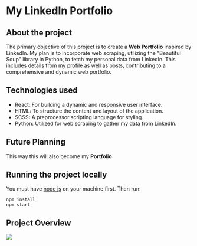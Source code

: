 # My LinkedIn Portfolio

## About the project

The primary objective of this project is to create a **Web Portfolio** inspired by LinkedIn. My plan is to incorporate web scraping, utilizing the "Beautiful Soup" library in Python, to fetch my personal data from LinkedIn. This includes details from my profile as well as posts, contributing to a comprehensive and dynamic web portfolio.

## Technologies used

- React: For building a dynamic and responsive user interface.
- HTML: To structure the content and layout of the application.
- SCSS: A preprocessor scripting language for styling.
- Python: Utilized for web scraping to gather my data from LinkedIn.

## Future Planning

 This way this will also become my **Portfolio**

## Running the project locally

You must have [node js](https://nodejs.org/en/) on your machine first. Then run:

```npm install``` \
```npm start```

## Project Overview

<img src='demo.gif' />
